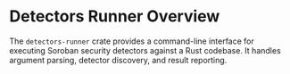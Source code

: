 # Detectors Runner Overview

The `detectors-runner` crate provides a command-line interface for executing Soroban security detectors
against a Rust codebase. It handles argument parsing, detector discovery, and result reporting.